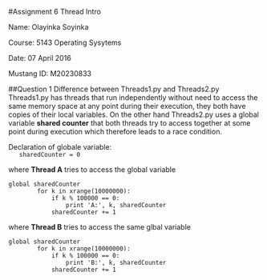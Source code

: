 #Assignment 6 Thread Intro

Name: Olayinka Soyinka 

Course: 5143 Operating Sysytems 

Date: 07 April 2016

Mustang ID: M20230833

##Question 1
Difference between Threads1.py and Threads2.py
Threads1.py has threads that run independently without need to access the same memory space at any point during their execution,
they both have copies of their local variables. On the other hand Threads2.py uses a global variable **shared counter** that
both threads try to access together at some point during execution which therefore leads to a race condition.  

Declaration of globale variable:  
````    sharedCounter = 0 ````
    
where **Thread A** tries to access the global variable  
```  
global sharedCounter  
        for k in xrange(10000000):  
            if k % 100000 == 0:    
                print 'A:', k, sharedCounter    
            sharedCounter += 1
```
where **Thread B** tries to access the same glbal variable  
```
global sharedCounter
        for k in xrange(10000000):
            if k % 100000 == 0:
                print 'B:', k, sharedCounter
            sharedCounter += 1
```
